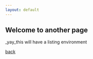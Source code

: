 ```yaml
---
layout: default
---
```


## Welcome to another page

_yay_this will have a listing environment

[back](./)

